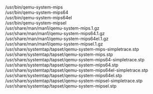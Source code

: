/usr/bin/qemu-system-mips  
/usr/bin/qemu-system-mips64  
/usr/bin/qemu-system-mips64el  
/usr/bin/qemu-system-mipsel  
/usr/share/man/man1/qemu-system-mips.1.gz  
/usr/share/man/man1/qemu-system-mips64.1.gz  
/usr/share/man/man1/qemu-system-mips64el.1.gz  
/usr/share/man/man1/qemu-system-mipsel.1.gz  
/usr/share/systemtap/tapset/qemu-system-mips-simpletrace.stp  
/usr/share/systemtap/tapset/qemu-system-mips.stp  
/usr/share/systemtap/tapset/qemu-system-mips64-simpletrace.stp  
/usr/share/systemtap/tapset/qemu-system-mips64.stp  
/usr/share/systemtap/tapset/qemu-system-mips64el-simpletrace.stp  
/usr/share/systemtap/tapset/qemu-system-mips64el.stp  
/usr/share/systemtap/tapset/qemu-system-mipsel-simpletrace.stp  
/usr/share/systemtap/tapset/qemu-system-mipsel.stp  
